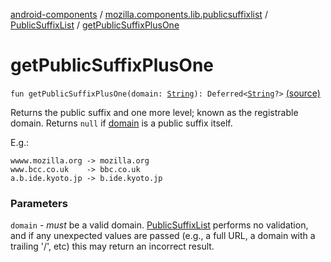 [android-components](../../index.md) / [mozilla.components.lib.publicsuffixlist](../index.md) / [PublicSuffixList](index.md) / [getPublicSuffixPlusOne](./get-public-suffix-plus-one.md)

# getPublicSuffixPlusOne

`fun getPublicSuffixPlusOne(domain: `[`String`](https://kotlinlang.org/api/latest/jvm/stdlib/kotlin/-string/index.html)`): Deferred<`[`String`](https://kotlinlang.org/api/latest/jvm/stdlib/kotlin/-string/index.html)`?>` [(source)](https://github.com/mozilla-mobile/android-components/blob/master/components/lib/publicsuffixlist/src/main/java/mozilla/components/lib/publicsuffixlist/PublicSuffixList.kt#L78)

Returns the public suffix and one more level; known as the registrable domain. Returns `null` if
[domain](get-public-suffix-plus-one.md#mozilla.components.lib.publicsuffixlist.PublicSuffixList$getPublicSuffixPlusOne(kotlin.String)/domain) is a public suffix itself.

E.g.:

```
wwww.mozilla.org -> mozilla.org
www.bcc.co.uk    -> bbc.co.uk
a.b.ide.kyoto.jp -> b.ide.kyoto.jp
```

### Parameters

`domain` - *must* be a valid domain. [PublicSuffixList](index.md) performs no validation, and if any unexpected values
are passed (e.g., a full URL, a domain with a trailing '/', etc) this may return an incorrect result.